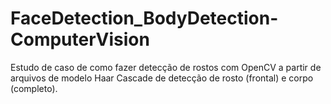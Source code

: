 # FaceDetection_BodyDetection-ComputerVision
Estudo de caso de como fazer detecção de rostos com OpenCV a partir de arquivos de modelo Haar Cascade de detecção de rosto (frontal) e corpo (completo).
